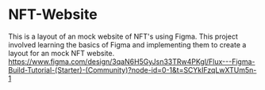 # NFT-Website
This is a layout of an mock website of NFT's using Figma. This project involved learning the basics of Figma and implementing them to create a layout for an mock NFT website. 
https://www.figma.com/design/3qaN6H5GyJsn33TRw4PKgl/Flux---Figma-Build-Tutorial-(Starter)-(Community)?node-id=0-1&t=SCYkIFzqLwXTUm5n-1

